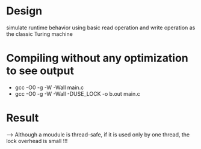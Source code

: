 # Design
simulate runtime behavior using basic read operation and write operation as the classic Turing machine

# Compiling without any optimization to see output
+ gcc -O0 -g -W -Wall  main.c
+ gcc -O0 -g -W -Wall -DUSE_LOCK -o b.out  main.c

# Result
--> Although a moudule is thread-safe, if it is  used only by one thread, the lock overhead is small !!!
